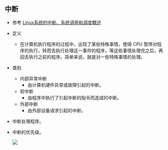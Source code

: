 ## 中断
- 参考
	[Linux系统的中断、系统调用和调度概述](http://www.linuxidc.com/Linux/2012-11/74486.htm)
- 定义
	- 在计算机执行程序的过程中，出现了某些特殊事情，使得 CPU 暂停对程序的执行，转而去执行处理这一事件的程序，等这些事情处理完之后，再回去执行之前的程序。简单来说，就是对一些特殊事情的处理。
- 类别
	- 内部异常中断
		- 由计算机硬件异常或故障引起的中断。
	- 软中断
		- 由程序中执行了引起中断的指令而造成的中断。
	- 外部中断
		- 由外部设备请求引起的中断。
- 中断处理程序。
- 中断的优先级。

	![](http://www.linuxidc.com/upload/2012_11/121120101751741.jpg)